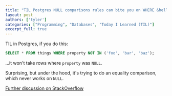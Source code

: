 ```yaml
---
title: "TIL Postgres NULL comparisons rules can bite you on WHERE &hellip; NOT IN"
layout: post
authors: ['tyler']
categories: ["Programming", "Databases", "Today I Learned (TIL)"]
excerpt_full: true
---
```


TIL in Postgres, if you do this:

```sql
SELECT * FROM things WHERE property NOT IN ('foo', 'bar', 'baz');
```

…it won't take rows where `property` was `NULL`. 

Surprising, but under the hood, it's trying to do an equality comparison, which never works on `NULL`.

[Further discussion on StackOverflow](https://stackoverflow.com/questions/17170856/using-the-not-in-operator-on-a-column-with-null-values)
